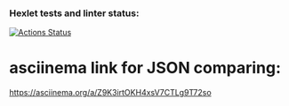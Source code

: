 ### Hexlet tests and linter status:
[![Actions Status](https://github.com/HBirdman/java-project-71/actions/workflows/hexlet-check.yml/badge.svg)](https://github.com/HBirdman/java-project-71/actions)

# asciinema link for JSON comparing:
https://asciinema.org/a/Z9K3irtOKH4xsV7CTLg9T72so
